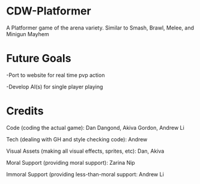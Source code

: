 CDW-Platformer
==============

A Platformer game of the arena variety. Similar to Smash, Brawl, Melee, and Minigun Mayhem

Future Goals
==============

-Port to website for real time pvp action

-Develop AI(s) for single player playing

Credits
==============

Code (coding the actual game): Dan Dangond, Akiva Gordon, Andrew Li

Tech (dealing with GH and style checking code): Andrew

Visual Assets (making all visual effects, sprites, etc): Dan, Akiva

Moral Support (providing moral support): Zarina Nip

Immoral Support (providing less-than-moral support: Andrew Li

